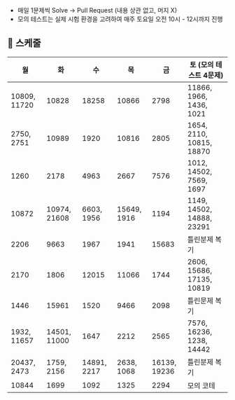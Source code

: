 -   매일 1문제씩 Solve -> Pull Request (내용 상관 없고, 머지 X)
-   모의 테스트는 실제 시험 환경을 고려하여 매주 토요일 오전 10시 - 12시까지 진행

## 📅 스케줄

| 월           | 화           | 수          | 목          | 금           | 토 (모의 테스트 4문제)    |
| ------------ | ------------ | ----------- | ----------- | ------------ | ------------------------- |
| 10809, 11720 | 10828        | 18258       | 10866       | 2798         | 11866, 1966, 1436, 1021   |
| 2750, 2751   | 10989        | 1920        | 10816       | 2805         | 1654, 2110, 10815, 18870  |
| 1260         | 2178         | 4963        | 2667        | 7576         | 1012, 14502, 7569, 1697   |
| 10872        | 10974, 21608 | 6603, 1956  | 15649, 1916 | 1194         | 1149, 14502, 14888, 23291 |
| 2206         | 9663         | 1967        | 1941        | 15683        | 틀린분제 복기             |
| 2170         | 1806         | 12015       | 11066       | 1744         | 2606, 15686, 17135, 10819 |
| 1446         | 15961        | 1520        | 9466        | 2098         | 틀린문제 복기             |
| 1932, 11657  | 14501, 11000 | 1647        | 2212        | 2565         | 7576, 16236, 1238, 14442  |
| 20437, 2473  | 1759, 2156   | 14891, 2217 | 2638, 1068  | 16139, 19236 | 틀린분제 복기             |
| 10844        | 1699         | 1092        | 1325        | 2294         | 모의 코테                 |
